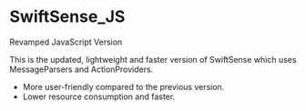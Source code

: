 # SwiftSense_JS
Revamped JavaScript Version

This is the updated, lightweight and faster version of SwiftSense which uses MessageParsers and ActionProviders. 
 - More user-friendly compared to the previous version.
 - Lower resource consumption and faster.
